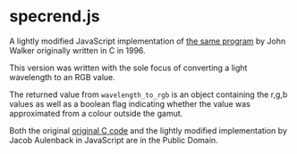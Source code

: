 # specrend.js

A lightly modified JavaScript implementation of [the same program](https://www.fourmilab.ch/documents/specrend/) by John Walker originally written in C in 1996.

This version was written with the sole focus of converting a light wavelength to an RGB value.

The returned value from ```wavelength_to_rgb``` is an object containing the r,g,b values as well as a boolean flag indicating whether the value was approximated from a colour outside the gamut.

Both the original [original C code](https://www.fourmilab.ch/documents/specrend/specrend.c) and the lightly modified implementation by Jacob Aulenback in JavaScript are in the Public Domain.
